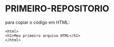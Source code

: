 # PRIMEIRO-REPOSITORIO

para copiar o código em HTML:
```
<html>
<h1>Meu primeiro arquivo HTML</h1>
</html>
```
